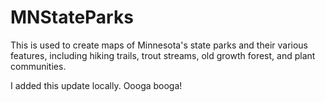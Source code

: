 # MNStateParks
This is used to create maps of Minnesota's state parks and their various features, including hiking trails, trout streams, old growth forest, and plant communities.

I added this update locally. Oooga booga!